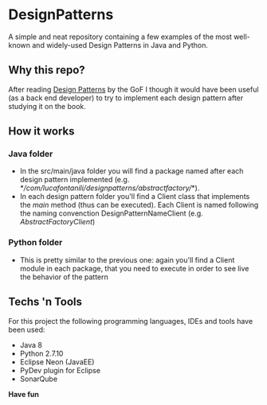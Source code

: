 # DesignPatterns

A simple and neat repository containing a few examples of the most well-known and widely-used Design Patterns in Java and Python.

## Why this repo?

After reading [Design Patterns](https://en.wikipedia.org/wiki/Design_Patterns) by the GoF I though it would have been useful (as a back end developer) to try to implement each design pattern after studying it on the book.

## How it works

### Java folder

- In the src/main/java folder you will find a package named after each design pattern implemented (e.g. \**/com/lucafontanili/designpatterns/abstractfactory/*\*).
- In each design pattern folder you'll find a Client class that implements the *main* method (thus can be executed). Each Client is named following the naming convenction DesignPatternNameClient (e.g. *AbstractFactoryClient*)

### Python folder

- This is pretty similar to the previous one: again you'll find a Client module in each package, that you need to execute in order to see live the behavior of the pattern

## Techs 'n Tools

For this project the following programming languages, IDEs and tools have been used:
- Java 8
- Python 2.7.10
- Eclipse Neon (JavaEE)
- PyDev plugin for Eclipse
- SonarQube

**Have fun**
